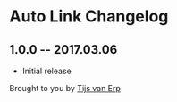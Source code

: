 # Auto Link Changelog

## 1.0.0 -- 2017.03.06

* Initial release

Brought to you by [Tijs van Erp](http://theconceptstore.nl)
